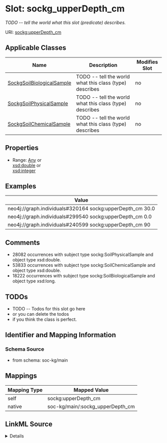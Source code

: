 

# Slot: sockg_upperDepth_cm


_TODO -- tell the world what this slot (predicate) describes._





URI: [sockg:upperDepth_cm](http://www.semanticweb.org/sockg/ontologies/2024/0/soil-carbon-ontology/upperDepth_cm)



<!-- no inheritance hierarchy -->





## Applicable Classes

| Name | Description | Modifies Slot |
| --- | --- | --- |
| [SockgSoilBiologicalSample](../classes/SockgSoilBiologicalSample.md) | TODO -- tell the world what this class (type) describes |  no  |
| [SockgSoilPhysicalSample](../classes/SockgSoilPhysicalSample.md) | TODO -- tell the world what this class (type) describes |  no  |
| [SockgSoilChemicalSample](../classes/SockgSoilChemicalSample.md) | TODO -- tell the world what this class (type) describes |  no  |







## Properties

* Range: [Any](../classes/Any.md)&nbsp;or&nbsp;<br />[xsd:double](http://www.w3.org/2001/XMLSchema#double)&nbsp;or&nbsp;<br />[xsd:integer](http://www.w3.org/2001/XMLSchema#integer)






## Examples

| Value |
| --- |
| neo4j://graph.individuals#320164 sockg:upperDepth_cm 30.0 |
| neo4j://graph.individuals#299540 sockg:upperDepth_cm 0.0 |
| neo4j://graph.individuals#240599 sockg:upperDepth_cm 90 |

## Comments

* 28082 occurrences with subject type sockg:SoilPhysicalSample and object type xsd:double.
* 53833 occurrences with subject type sockg:SoilChemicalSample and object type xsd:double.
* 18222 occurrences with subject type sockg:SoilBiologicalSample and object type xsd:long.

## TODOs

* TODO -- Todos for this slot go here
* or you can delete the todos
* if you think the class is perfect.

## Identifier and Mapping Information







### Schema Source


* from schema: soc-kg/main




## Mappings

| Mapping Type | Mapped Value |
| ---  | ---  |
| self | sockg:upperDepth_cm |
| native | soc-kg/main/:sockg_upperDepth_cm |




## LinkML Source

<details>
```yaml
name: sockg_upperDepth_cm
description: TODO -- tell the world what this slot (predicate) describes.
todos:
- TODO -- Todos for this slot go here
- or you can delete the todos
- if you think the class is perfect.
comments:
- 28082 occurrences with subject type sockg:SoilPhysicalSample and object type xsd:double.
- 53833 occurrences with subject type sockg:SoilChemicalSample and object type xsd:double.
- 18222 occurrences with subject type sockg:SoilBiologicalSample and object type xsd:long.
examples:
- value: neo4j://graph.individuals#320164 sockg:upperDepth_cm 30.0
- value: neo4j://graph.individuals#299540 sockg:upperDepth_cm 0.0
- value: neo4j://graph.individuals#240599 sockg:upperDepth_cm 90
from_schema: soc-kg/main
rank: 1000
slot_uri: sockg:upperDepth_cm
alias: sockg_upperDepth_cm
domain_of:
- sockg_SoilBiologicalSample
- sockg_SoilChemicalSample
- sockg_SoilPhysicalSample
range: Any
any_of:
- range: double
- range: integer

```
</details>